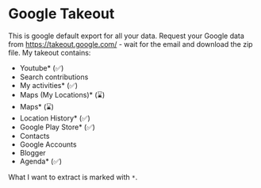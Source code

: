# Google Takeout

This is google default export for all your data. Request your Google data from https://takeout.google.com/ - wait for the email and download the zip file. My takeout contains:

- Youtube* (✅)
- Search contributions
- My activities* (✅)
- Maps (My Locations)* (⌛)
- Maps*  (⌛)
- Location History* (✅)
- Google Play Store* (✅)
- Contacts
- Google Accounts
- Blogger
- Agenda* (✅)

What I want to extract is marked with `*`.
